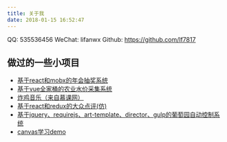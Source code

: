 ```yaml
---
title: 关于我
date: 2018-01-15 16:52:47
---
```

QQ: 535536456
WeChat: lifanwx
Github: https://github.com/lf7817

## 做过的一些小项目
- [基于react和mobx的年会抽奖系统](https://github.com/lf7817/react-mobx-lottery)
- [基于vue全家桶的农业水价采集系统](https://github.com/lf7817/water-price)
- [炸鸡音乐（来自慕课网）](https://github.com/lf7817/v-music)
- [基于react和redux的大众点评(仿)](https://github.com/lf7817/react-demo-dianp)
- [基于jquery、requirejs、art-template、director、gulp的葡萄园自动控制系统](https://github.com/lf7817/pty)
- [canvas学习demo](https://github.com/lf7817/canvas-demo)